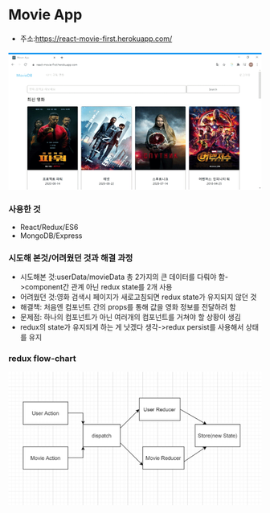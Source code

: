 # Movie App

####
- 주소:https://react-movie-first.herokuapp.com/
####
![landing-page](https://github.com/superfly9/movieApp/blob/master3/img/movieApp.gif)

### 사용한 것
- React/Redux/ES6
- MongoDB/Express

### 시도해 본것/어려웠던 것과 해결 과정
- 시도해본 것:userData/movieData 총 2가지의 큰 데이터를 다뤄야 함->component간 관계 아닌 redux state를 2개 사용
- 어려웠던 것:영화 검색시 페이지가 새로고침되면 redux state가 유지되지 않던 것
-  해결책: 처음엔 컴포넌트 간의 props를 통해 값을 영화 정보를 전달하려 함
 - 문제점: 하나의 컴포넌트가 아닌 여러개의 컴포넌트를 거쳐야 할 상황이 생김
-  redux의 state가 유지되게 하는 게 낫겠다 생각->redux persist를 사용해서 상태를 유지


### redux flow-chart
![landing-page](https://github.com/superfly9/movieApp/blob/master/img/reduxflow.png)
